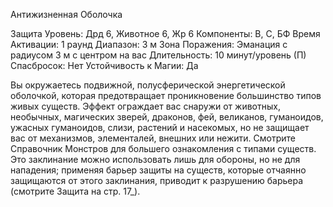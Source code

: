 
Антижизненная Оболочка

Защита
Уровень: Дрд 6, Животное 6, Жр 6
Компоненты: В, С, БФ
Время Активации: 1 раунд
Диапазон: 3 м
Зона Поражения: Эманация с радиусом
3 м с центром на вас
Длительность: 10 минут/уровень (П)
Спасбросок: Нет
Устойчивость к Магии: Да

Вы окружаетесь подвижной, полусферической энергетической оболочкой,
которая предотвращает проникновение
большинство типов живых существ.
Эффект ограждает вас снаружи от животных, необычных, магических зверей,
драконов, фей, великанов, гуманоидов,
ужасных гуманоидов, слизи, растений и
насекомых, но не защищает вас от механизмов, элементалей, внешних или нежити. Смотрите Справочник Монстров
для большего ознакомления с типами
существ.
Это заклинание можно использовать
лишь для обороны, но не для нападения; применяя барьер защиты на существ, которые отчаянно защищаются
от этого заклинания, приводит к разрушению барьера (смотрите Защита на
стр. 17_).